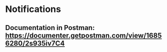 # Notifications

## Documentation in Postman: https://documenter.getpostman.com/view/16856280/2s935iv7C4

